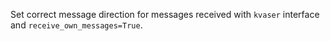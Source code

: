 Set correct message direction for messages received with `kvaser` interface and `receive_own_messages=True`.
